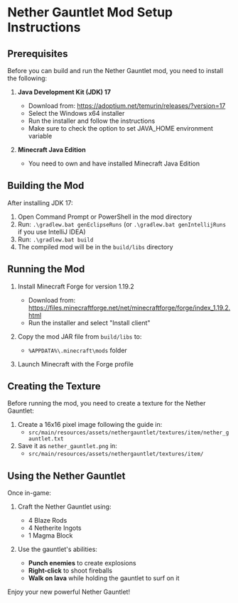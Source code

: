 # Nether Gauntlet Mod Setup Instructions

## Prerequisites

Before you can build and run the Nether Gauntlet mod, you need to install the following:

1. **Java Development Kit (JDK) 17**
   - Download from: https://adoptium.net/temurin/releases/?version=17
   - Select the Windows x64 installer
   - Run the installer and follow the instructions
   - Make sure to check the option to set JAVA_HOME environment variable

2. **Minecraft Java Edition**
   - You need to own and have installed Minecraft Java Edition

## Building the Mod

After installing JDK 17:

1. Open Command Prompt or PowerShell in the mod directory
2. Run: `.\gradlew.bat genEclipseRuns` (or `.\gradlew.bat genIntellijRuns` if you use IntelliJ IDEA)
3. Run: `.\gradlew.bat build`
4. The compiled mod will be in the `build/libs` directory

## Running the Mod

1. Install Minecraft Forge for version 1.19.2
   - Download from: https://files.minecraftforge.net/net/minecraftforge/forge/index_1.19.2.html
   - Run the installer and select "Install client"

2. Copy the mod JAR file from `build/libs` to:
   - `%APPDATA%\.minecraft\mods` folder

3. Launch Minecraft with the Forge profile

## Creating the Texture

Before running the mod, you need to create a texture for the Nether Gauntlet:

1. Create a 16x16 pixel image following the guide in:
   - `src/main/resources/assets/nethergauntlet/textures/item/nether_gauntlet.txt`
2. Save it as `nether_gauntlet.png` in:
   - `src/main/resources/assets/nethergauntlet/textures/item/`

## Using the Nether Gauntlet

Once in-game:

1. Craft the Nether Gauntlet using:
   - 4 Blaze Rods
   - 4 Netherite Ingots
   - 1 Magma Block

2. Use the gauntlet's abilities:
   - **Punch enemies** to create explosions
   - **Right-click** to shoot fireballs
   - **Walk on lava** while holding the gauntlet to surf on it

Enjoy your new powerful Nether Gauntlet!
